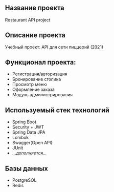 ## Название проекта
Restaurant API project

## Описание проекта
Учебный проект: API для сети пиццерий (2021)

## Функционал проекта:
* Регистрация/авторизация
* Бронирование столика
* Просмотр меню
* Оформление заказа
* Модуль администрирования

## Используемый стек технологий
* Spring Boot
* Security + JWT
* Spring Data JPA
* Lombok
* Swagger(Open API)
* JUnit
* *...дополняется...*

## Базы данных
* PostgreSQL
* Redis